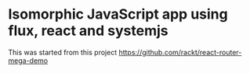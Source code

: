 # Isomorphic JavaScript app using flux, react and systemjs

This was started from this project https://github.com/rackt/react-router-mega-demo